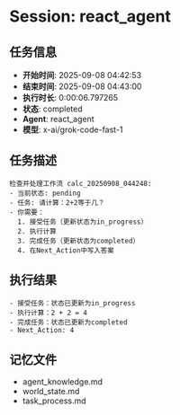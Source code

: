 # Session: react_agent

## 任务信息
- **开始时间**: 2025-09-08 04:42:53
- **结束时间**: 2025-09-08 04:43:00
- **执行时长**: 0:00:06.797265
- **状态**: completed
- **Agent**: react_agent
- **模型**: x-ai/grok-code-fast-1

## 任务描述
```
检查并处理工作流 calc_20250908_044248:
- 当前状态: pending
- 任务: 请计算：2+2等于几？
- 你需要：
  1. 接受任务（更新状态为in_progress）
  2. 执行计算
  3. 完成任务（更新状态为completed）
  4. 在Next_Action中写入答案
```

## 执行结果
```
- 接受任务：状态已更新为in_progress
- 执行计算：2 + 2 = 4
- 完成任务：状态已更新为completed
- Next_Action: 4
```

## 记忆文件
- agent_knowledge.md
- world_state.md  
- task_process.md
